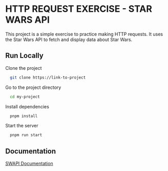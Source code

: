 # HTTP REQUEST EXERCISE - STAR WARS API

This project is a simple exercise to practice making HTTP requests. It uses the Star Wars API to fetch and display data about Star Wars.

## Run Locally

Clone the project

```bash
  git clone https://link-to-project
```

Go to the project directory

```bash
  cd my-project
```

Install dependencies

```bash
  pnpm install
```

Start the server

```bash
  pnpm run start
```

## Documentation

[SWAPI Documentation](https://swapi.dev/documentation)
